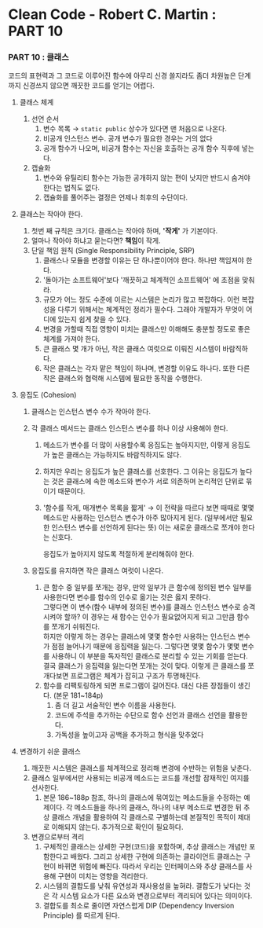 # Clean Code - Robert C. Martin : PART 10

### PART 10 : 클래스

코드의 표현력과 그 코드로 이루어진 함수에 아무리 신경 쓸지라도 좀더 차원높은 단계까지 신경쓰지 않으면 깨끗한 코드를 얻기는 어렵다.

1. 클래스 체계
    1. 선언 순서
        1. 변수 목록 → `static public` 상수가 있다면 맨 처음으로 나온다.
        2. 비공개 인스턴스 변수. 공개 변수가 필요한 경우는 거의 없다
        3. 공개 함수가 나오며, 비공개 함수는 자신을 호출하는 공개 함수 직후에 넣는다.
    2. 캡슐화
        1. 변수와 유틸리티 함수는 가능한 공개하지 않는 편이 낫지만 반드시 숨겨야 한다는 법칙도 없다.
        2. 캡슐화를 풀어주는 결정은 언제나 최후의 수단이다.
2. 클래스는 작아야 한다.
    1. 첫번 째 규칙은 크기다. 클래스는 작아야 하며, **'작게'** 가 기본이다. 
    2. 얼마나 작아야 하냐고 묻는다면? **책임**이 작게.
    3. 단일 책임 원칙 (Single Responsibility Principle, SRP)
        1. 클래스나 모듈을 변경할 이유는 단 하나뿐이어야 한다. 하나만 책임져야 한다.
        2. '돌아가는 소프트웨어'보다 '깨끗하고 체계적인 소프트웨어' 에 초점을 맞춰라.
        3. 규모가 어느 정도 수준에 이르는 시스템은 논리가 많고 복잡하다. 이런 복잡성을 다루기 위해서는 쳬계적인 정리가 필수다. 그래야 개발자가 무엇이 어디에 있는지 쉽게 찾을 수 있다. 
        4. 변경을 가할때 직접 영향이 미치는 클래스만 이해해도 충분할 정도로 좋은 체계를 가져야 한다.
        5. 큰 클래스 몇 개가 아닌, 작은 클래스 여럿으로 이뤄진 시스템이 바람직하다.
        6. 작은 클래스는 각자 맡은 책임이 하나며, 변경할 이유도 하나다. 또한 다른 작은 클래스와 협력해 시스템에 필요한 동작을 수행한다.
3. 응집도 (Cohesion)
    1. 클래스는 인스턴스 변수 수가 작아야 한다.
    2. 각 클래스 메서드는 클래스 인스턴스 변수를 하나 이상 사용해야 한다. 
        1. 메소드가 변수를 더 많이 사용할수록 응집도는 높아지지만, 이렇게 응집도가 높은 클래스는 가능하지도 바람직하지도 않다.
        2. 하지만 우리는 응집도가 높은 클래스를 선호한다. 그 이유는 응집도가 높다는 것은 클래스에 속한 메소드와 변수가 서로 의존하며 논리적인 단위로 묶이기 때문이다.
        3. '함수를 작게, 매개변수 목록을 짧게' → 이 전략을 따르다 보면 때때로 몇몇 메소드만 사용하는 인스턴스 변수가 아주 많아지게 된다. (일부에서만 필요한 인스턴스 변수를 선언하게 된다는 뜻) 이는 새로운 클래스로 쪼개야 한다는 신호다.

            응집도가 높아지지 않도록 적절하게 분리해줘야 한다.

    3. 응집도를 유지하면 작은 클래스 여럿이 나온다.
        1.  큰 함수 중 일부를 쪼개는 경우, 만약 일부가 큰 함수에 정의된 변수 일부를 사용한다면 변수를 함수의 인수로 옮기는 것은 옳지 못하다. <br>
            그렇다면 이 변수(함수 내부에 정의된 변수)를 클래스 인스턴스 변수로 승격시켜야 할까? 이 경우는 새 함수는 인수가 필요없어지게 되고 그만큼 함수를 쪼개기 쉬워진다.<br>
            하지만 이렇게 하는 경우는 클래스에 몇몇 함수만 사용하는 인스턴스 변수가 점점 늘어나기 때문에 응집력을 잃는다. 그렇다면 몇몇 함수가 몇몇 변수를 사용하니 이 부분을 독자적인 클래스로 분리할 수 있는 기회를 얻는다. <br>
            결국 클래스가 응집력을 잃는다면 쪼개는 것이 맞다. 이렇게 큰 클래스를 쪼개다보면 프로그램은 체계가 잡히고 구조가 투명해진다.<br>
        2. 함수를 리팩토링하게 되면 프로그램이 길어진다. 대신 다른 장점들이 생긴다. (본문 181~184p)
            1. 좀 더 길고 서술적인 변수 이름을 사용한다.
            2. 코드에 주석을 추가하는 수단으로 함수 선언과 클래스 선언을 활용한다.
            3. 가독성을 높이고자 공백을 추가하고 형식을 맞추었다
            
4. 변경하기 쉬운 클래스
    1. 깨끗한 시스템은 클래스를 체계적으로 정리해 변경에 수반하는 위험을 낮춘다.
    2. 클래스 일부에서만 사용되는 비공개 메소드는 코드를 개선할 잠재적인 여지를 선사한다.
        1. 본문 186~188p 참조, 하나의 클래스에 묶여있는 메소드들을 수정하는 예제이다. 각 메소드들을 하나의 클래스, 하나의 내부 메소드로 변경한 뒤 추상 클래스 개념을 활용하여 각 클래스로 구별하는데 본질적인 목적이 제대로 이해되지 않는다. 추가적으로 확인이 필요하다.
    3. 변경으로부터 격리
        1. 구체적인 클래스는 상세한 구현(코드)을 포함하며, 추상 클래스는 개념만 포함한다고 배웠다. 그리고 상세한 구현에 의존하는 클라이언트 클래스는 구현이 바뀌면 위험에 빠진다. 따라서 우리는 인터페이스와 추상 클래스를 사용해 구현이 미치는 영향을 격리한다.
        2. 시스템의 결합도를 낮춰 유연성과 재사용성을 높혀라. 결합도가 낮다는 것은 각 시스템 요소가 다른 요소와 변경으로부터 격리되어 있다는 의미이다.
        3. 결합도를 최소로 줄이면 자연스럽게 DIP (Dependency Inversion Principle) 를 따르게 된다.    
